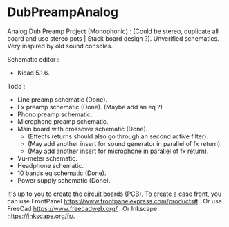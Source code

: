 # DubPreampAnalog

Analog Dub Preamp Project (Monophonic) : 
(Could be stereo, duplicate all board and use stereo pots | Stack board design ?).
Unverified schematics.
Very inspired by old sound consoles.

Schematic editor :
- Kicad 5.1.6.

Todo :
- Line preamp schematic (Done).
- Fx preamp schematic (Done). (Maybe add an eq ?)
- Phono preamp schematic.
- Microphone preamp schematic.
- Main board with crossover schematic (Done).
  - (Effects returns should also go through an second active filter).
  - (May add another insert for sound generator in parallel of fx return).
  - (May add another insert for microphone in parallel of fx return).
- Vu-meter schematic.
- Headphone schematic.
- 10 bands eq schematic (Done).
- Power supply schematic (Done).

It's up to you to create the circuit boards (PCB).
To create a case front, you can use FrontPanel https://www.frontpanelexpress.com/products# .
Or use FreeCad https://www.freecadweb.org/ .
Or Inkscape https://inkscape.org/fr/.
